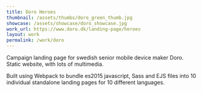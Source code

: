 ```yaml
---
title: Doro Heroes
thumbnail: /assets/thumbs/doro_green_thumb.jpg
showcase: /assets/showcase/doro_showcase.jpg
work_url: https://www.doro.dk/landing-page/heroes
layout: work
permalink: /work/doro
---
```

Campaign landing page for swedish senior mobile device maker Doro. Static website, with lots of multimedia.

Built using Webpack to bundle es2015 javascript, Sass and EJS files into 10 individual standalone landing pages for 10 different languages.